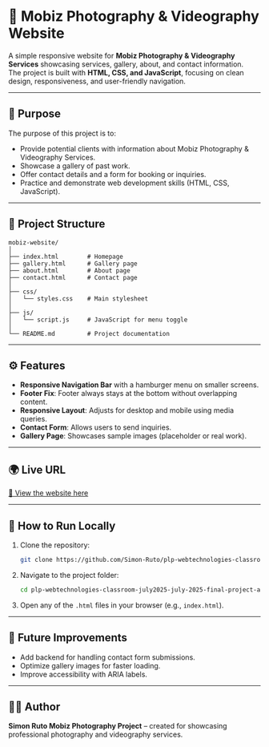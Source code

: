 # 📸 Mobiz Photography & Videography Website

A simple responsive website for **Mobiz Photography & Videography Services** showcasing services, gallery, about, and contact information.  
The project is built with **HTML, CSS, and JavaScript**, focusing on clean design, responsiveness, and user-friendly navigation.  

---

## 🎯 Purpose
The purpose of this project is to:
- Provide potential clients with information about Mobiz Photography & Videography Services.
- Showcase a gallery of past work.
- Offer contact details and a form for booking or inquiries.
- Practice and demonstrate web development skills (HTML, CSS, JavaScript).

---

## 📂 Project Structure

```
mobiz-website/
│
├── index.html        # Homepage
├── gallery.html      # Gallery page
├── about.html        # About page
├── contact.html      # Contact page
│
├── css/
│   └── styles.css    # Main stylesheet
│
├── js/
│   └── script.js     # JavaScript for menu toggle
│
└── README.md         # Project documentation
```

---

## ⚙️ Features
- **Responsive Navigation Bar** with a hamburger menu on smaller screens.
- **Footer Fix**: Footer always stays at the bottom without overlapping content.
- **Responsive Layout**: Adjusts for desktop and mobile using media queries.
- **Contact Form**: Allows users to send inquiries.
- **Gallery Page**: Showcases sample images (placeholder or real work).

---

## 🌍 Live URL
[🔗 View the website here](https://plp-webtechnologies-classroom-july2-virid.vercel.app/)  


---

## 🚀 How to Run Locally
1. Clone the repository:
   ```bash
   git clone https://github.com/Simon-Ruto/plp-webtechnologies-classroom-july2025-july-2025-final-project-and-deployment-Final-Project-and-Depl.git
   ```
2. Navigate to the project folder:
   ```bash
   cd plp-webtechnologies-classroom-july2025-july-2025-final-project-and-deployment-Final-Project-and-Depl
   ```
3. Open any of the `.html` files in your browser (e.g., `index.html`).

---

## 📌 Future Improvements
- Add backend for handling contact form submissions.
- Optimize gallery images for faster loading.
- Improve accessibility with ARIA labels.

---

## 👨‍💻 Author
**Simon Ruto Mobiz Photography Project** – created for showcasing professional photography and videography services.  
